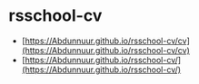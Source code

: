 # rsschool-cv
* [https://Abdunnuur.github.io/rsschool-cv/cv](https://Abdunnuur.github.io/rsschool-cv/cv)
* [https://Abdunnuur.github.io/rsschool-cv/](https://Abdunnuur.github.io/rsschool-cv/)
